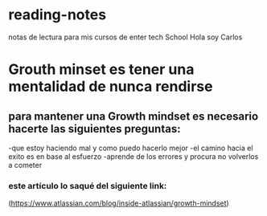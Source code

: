 # reading-notes
notas de lectura para mis cursos de enter tech School
Hola soy Carlos
# Grouth minset es tener una mentalidad de nunca rendirse
## para mantener una Growth mindset es necesario hacerte las siguientes preguntas:
-que estoy haciendo mal y como puedo hacerlo mejor
-el camino hacia el exito es en base al esfuerzo
-aprende de los errores y procura no volverlos a cometer
### este artículo lo saqué del siguiente link:
(https://www.atlassian.com/blog/inside-atlassian/growth-mindset)

